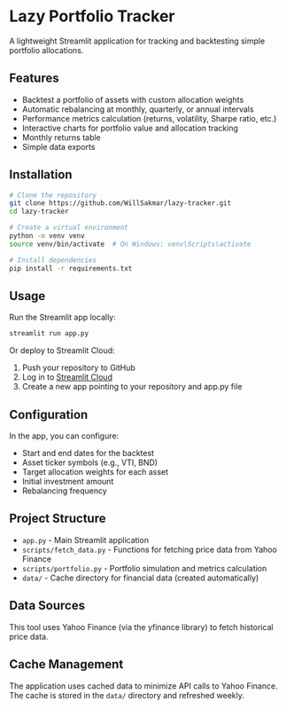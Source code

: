 # Lazy Portfolio Tracker

A lightweight Streamlit application for tracking and backtesting simple portfolio allocations.

## Features

- Backtest a portfolio of assets with custom allocation weights
- Automatic rebalancing at monthly, quarterly, or annual intervals
- Performance metrics calculation (returns, volatility, Sharpe ratio, etc.)
- Interactive charts for portfolio value and allocation tracking
- Monthly returns table
- Simple data exports

## Installation

```bash
# Clone the repository
git clone https://github.com/WillSakmar/lazy-tracker.git
cd lazy-tracker

# Create a virtual environment
python -m venv venv
source venv/bin/activate  # On Windows: venv\Scripts\activate

# Install dependencies
pip install -r requirements.txt
```

## Usage

Run the Streamlit app locally:

```bash
streamlit run app.py
```

Or deploy to Streamlit Cloud:

1. Push your repository to GitHub
2. Log in to [Streamlit Cloud](https://streamlit.io/cloud)
3. Create a new app pointing to your repository and app.py file

## Configuration

In the app, you can configure:

- Start and end dates for the backtest
- Asset ticker symbols (e.g., VTI, BND)
- Target allocation weights for each asset
- Initial investment amount
- Rebalancing frequency

## Project Structure

- `app.py` - Main Streamlit application
- `scripts/fetch_data.py` - Functions for fetching price data from Yahoo Finance
- `scripts/portfolio.py` - Portfolio simulation and metrics calculation
- `data/` - Cache directory for financial data (created automatically)

## Data Sources

This tool uses Yahoo Finance (via the yfinance library) to fetch historical price data.

## Cache Management

The application uses cached data to minimize API calls to Yahoo Finance. The cache is stored in the `data/` directory and refreshed weekly.
